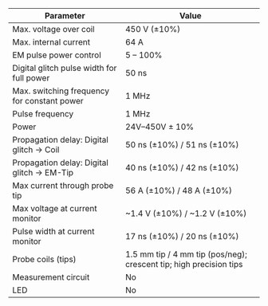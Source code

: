 | Parameter                                   | Value                                  |
|---------------------------------------------|----------------------------------------|
| Max. voltage over coil                      | 450 V (±10%)                           |
| Max. internal current                       | 64 A                                   |
| EM pulse power control                      | 5 – 100%                               |
| Digital glitch pulse width for full power   | 50 ns                                  |
| Max. switching frequency for constant power | 1 MHz                                  |
| Pulse frequency                             | 1 MHz                                  |
| Power                                       | 24V–450V ± 10%                         |
| Propagation delay: Digital glitch → Coil    | 50 ns (±10%) / 51 ns (±10%)            |
| Propagation delay: Digital glitch → EM-Tip  | 40 ns (±10%) / 42 ns (±10%)            |
| Max current through probe tip               | 56 A (±10%) / 48 A (±10%)              |
| Max voltage at current monitor              | ~1.4 V (±10%) / ~1.2 V (±10%)          |
| Pulse width at current monitor              | 17 ns (±10%) / 20 ns (±10%)            |
| Probe coils (tips)                          | 1.5 mm tip / 4 mm tip (pos/neg); crescent tip; high precision tips |
| Measurement circuit                         | No                                     |
| LED                                         | No                                     |
